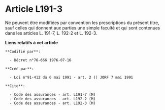 # Article L191-3

Ne peuvent être modifiées par convention les prescriptions du présent titre, sauf celles qui donnent aux parties une simple
faculté et qui sont contenues dans les articles L. 191-7, L. 192-2 et L. 192-3.

**Liens relatifs à cet article**

	**Codifié par**:

	  - Décret n°76-666 1976-07-16

	**Créé par**:

	  - Loi n°91-412 du 6 mai 1991 - art. 2 () JORF 7 mai 1991

	**Cite**:

	  - Code des assurances - art. L191-7 (M)
	  - Code des assurances - art. L192-2 (M)
	  - Code des assurances - art. L192-3 (M)
